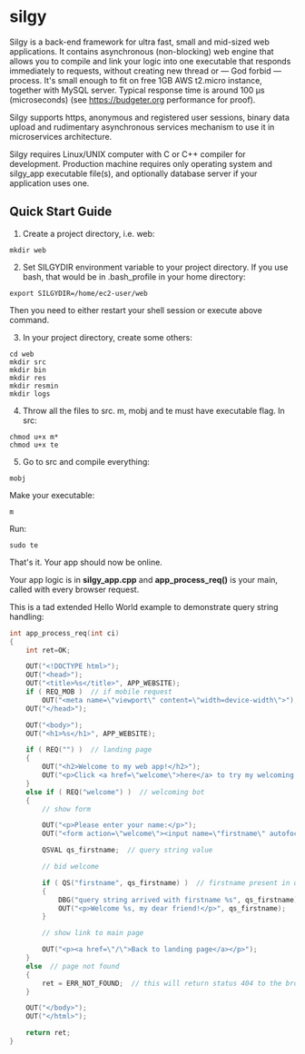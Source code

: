 # silgy
Silgy is a back-end framework for ultra fast, small and mid-sized web applications. It contains asynchronous (non-blocking) web engine that allows you to compile and link your logic into one executable that responds immediately to requests, without creating new thread or — God forbid — process. It's small enough to fit on free 1GB AWS t2.micro instance, together with MySQL server. Typical response time is around 100 µs (microseconds) (see https://budgeter.org performance for proof).  
  
Silgy supports https, anonymous and registered user sessions, binary data upload and rudimentary asynchronous services mechanism to use it in microservices architecture.  
  
Silgy requires Linux/UNIX computer with C or C++ compiler for development. Production machine requires only operating system and silgy_app executable file(s), and optionally database server if your application uses one.  
  
## Quick Start Guide
  
1. Create a project directory, i.e. web:  
```
mkdir web  
```

2. Set SILGYDIR environment variable to your project directory. If you use bash, that would be in .bash_profile in your home directory:  
```
export SILGYDIR=/home/ec2-user/web  
```
  
Then you need to either restart your shell session or execute above command.  
  
3. In your project directory, create some others:  
```
cd web  
mkdir src  
mkdir bin  
mkdir res  
mkdir resmin  
mkdir logs  
```
  
4. Throw all the files to src. m, mobj and te must have executable flag. In src:  
```
chmod u+x m*  
chmod u+x te  
```
  
5. Go to src and compile everything:  
```
mobj  
```
Make your executable:  
```
m  
```
Run:  
```
sudo te  
```
  
That's it. Your app should now be online.  
  
Your app logic is in **silgy_app.cpp** and **app_process_req()** is your main, called with every browser request.  
  
This is a tad extended Hello World example to demonstrate query string handling:  
```source.c++
int app_process_req(int ci)
{
    int ret=OK;

    OUT("<!DOCTYPE html>");
    OUT("<head>");
    OUT("<title>%s</title>", APP_WEBSITE);
    if ( REQ_MOB )  // if mobile request
        OUT("<meta name=\"viewport\" content=\"width=device-width\">");
    OUT("</head>");

    OUT("<body>");
    OUT("<h1>%s</h1>", APP_WEBSITE);

    if ( REQ("") )  // landing page
    {
        OUT("<h2>Welcome to my web app!</h2>");
        OUT("<p>Click <a href=\"welcome\">here</a> to try my welcoming bot.</p>");
    }
    else if ( REQ("welcome") )  // welcoming bot
    {
        // show form

        OUT("<p>Please enter your name:</p>");
        OUT("<form action=\"welcome\"><input name=\"firstname\" autofocus> <input type=\"submit\" value=\"Run\"></form>");

        QSVAL qs_firstname;  // query string value

        // bid welcome

        if ( QS("firstname", qs_firstname) )  // firstname present in query string, copy it to qs_firstname
        {
            DBG("query string arrived with firstname %s", qs_firstname);  // this will write to the log file
            OUT("<p>Welcome %s, my dear friend!</p>", qs_firstname);
        }

        // show link to main page

        OUT("<p><a href=\"/\">Back to landing page</a></p>");
    }
    else  // page not found
    {
        ret = ERR_NOT_FOUND;  // this will return status 404 to the browser
    }

    OUT("</body>");
    OUT("</html>");

    return ret;
}
```

